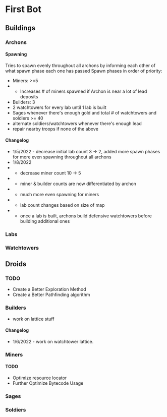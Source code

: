 # First Bot

## Buildings
### Archons
#### Spawning
Tries to spawn evenly throughout all archons by informing each other of what spawn phase each one has passed
Spawn phases in order of priority:
- Miners: >=5
- - Increases # of miners spawned if Archon is near a lot of lead deposits
- Builders: 3
- 2 watchtowers for every lab until 1 lab is built
- Sages whenever there's enough gold and total # of watchtowers and soldiers >= 40
- alternate soldiers/watchtowers whenever there's enough lead
- repair nearby troops if none of the above

#### Changelog
- 1/5/2022 - decrease initial lab count 3 -> 2, added more spawn phases for more even spawning throughout all archons
- 1/8/2022
- - decrease miner count 10 -> 5
- - miner & builder counts are now differentiated by archon
- - much more even spawning for miners
- - lab count changes based on size of map
- - once a lab is built, archons build defensive watchtowers before building additional ones

### Labs
### Watchtowers
## Droids
### TODO
- Create a Better Exploration Method
- Create a Better Pathfinding algorithm
### Builders
- work on lattice stuff
#### Changelog
- 1/6/2022 - work on watchtower lattice.
### Miners
#### TODO
- Optimize resource locator
- Further Optimize Bytecode Usage
### Sages
### Soldiers
